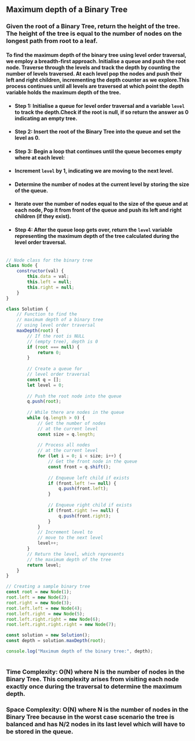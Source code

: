 ## Maximum depth of a Binary Tree

###  Given the root of a Binary Tree, return the height of the tree. The height of the tree is equal to the number of nodes on the longest path from root to a leaf.

#### To find the maximum depth of the binary tree using level order traversal, we employ a breadth-first approach. Initialise a queue and push the root node. Traverse through the levels and track the depth by counting the number of levels traversed. At each level pop the nodes and push their left and right children, incrementing the depth counter as we explore.This process continues until all levels are traversed at which point the depth variable holds the maximum depth of the tree.

* #### Step 1: Initialise a queue for level order traversal and a variable `level` to track the depth.Check if the root is null, if so return the answer as 0 indicating an empty tree.

* #### Step 2: Insert the root of the Binary Tree into the queue and set the level as 0.

* #### Step 3: Begin a loop that continues until the queue becomes empty where at each level:

* #### Increment `level` by 1, indicating we are moving to the next level.
* #### Determine the number of nodes at the current level by storing the size of the queue.
* #### Iterate over the number of nodes equal to the size of the queue and at each node, Pop it from front of the queue and push its left and right children (if they exist).

* #### Step 4: After the queue loop gets over, return the `level` variable representing the maximum depth of the tree calculated during the level order traversal.

```js
                            
// Node class for the binary tree
class Node {
    constructor(val) {
        this.data = val;
        this.left = null;
        this.right = null;
    }
}

class Solution {
    // Function to find the
    // maximum depth of a binary tree
    // using level order traversal
    maxDepth(root) {
        // If the root is NULL
        // (empty tree), depth is 0
        if (root === null) {
            return 0;
        }
        
        // Create a queue for
        // level order traversal
        const q = [];
        let level = 0;
        
        // Push the root node into the queue
        q.push(root);
        
        // While there are nodes in the queue
        while (q.length > 0) {
            // Get the number of nodes
            // at the current level
            const size = q.length;
            
            // Process all nodes
            // at the current level
            for (let i = 0; i < size; i++) {
                // Get the front node in the queue
                const front = q.shift();
                
                // Enqueue left child if exists
                if (front.left !== null) {
                    q.push(front.left);
                }
                
                // Enqueue right child if exists
                if (front.right !== null) {
                    q.push(front.right);
                }
            }
            // Increment level to
            // move to the next level
            level++;
        }
        // Return the level, which represents
        // the maximum depth of the tree
        return level;
    }
}

// Creating a sample binary tree
const root = new Node(1);
root.left = new Node(2);
root.right = new Node(3);
root.left.left = new Node(4);
root.left.right = new Node(5);
root.left.right.right = new Node(6);
root.left.right.right.right = new Node(7);

const solution = new Solution();
const depth = solution.maxDepth(root);

console.log("Maximum depth of the binary tree:", depth);
                            
```

### Time Complexity: O(N) where N is the number of nodes in the Binary Tree. This complexity arises from visiting each node exactly once during the traversal to determine the maximum depth.

### Space Complexity: O(N) where N is the number of nodes in the Binary Tree because in the worst case scenario the tree is balanced and has N/2 nodes in its last level which will have to be stored in the queue.